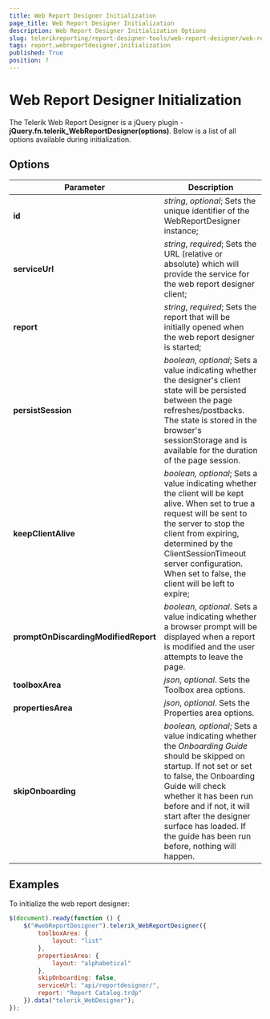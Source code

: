 ```yaml
---
title: Web Report Designer Initialization
page_title: Web Report Designer Initialization
description: Web Report Designer Initialization Options
slug: telerikreporting/report-designer-tools/web-report-designer/web-report-designer-initialization
tags: report,webreportdesigner,initialization
published: True
position: 7
---
```

<style>
table th:first-of-type {
    width: 28%;
}
table th:nth-of-type(2) {
    width: 72%;
}
</style>

# Web Report Designer Initialization

The Telerik Web Report Designer is a jQuery plugin - __jQuery.fn.telerik_WebReportDesigner(options)__. Below is a list of all options available during initialization. 

## Options


| Parameter | Description |
| ------ | ------ |
| __id__ | *string*, *optional*; Sets the unique identifier of the WebReportDesigner instance;|
| __serviceUrl__ | *string*, *required*; Sets the URL (relative or absolute) which will provide the service for the web report designer client;|
| __report__ | *string*, *required*; Sets the report that will be initially opened when the web report designer is started;|
| __persistSession__ | *boolean*, *optional*;  Sets a value indicating whether the designer's client state will be persisted between the page refreshes/postbacks. The state is stored in the browser's sessionStorage and is available for the duration of the page session.
| __keepClientAlive__ | *boolean, optional*; Sets a value indicating whether the client will be kept alive. When set to true a request will be sent to the server to stop the client from expiring, determined by the ClientSessionTimeout server configuration. <br/> When set to false, the client will be left to expire;|
| __promptOnDiscardingModifiedReport__ | *boolean*, *optional*. Sets a value indicating whether a browser prompt will be displayed when a report is modified and the user attempts to leave the page.|
| __toolboxArea__ | *json*, *optional*. Sets the Toolbox area options.|
| __propertiesArea__ | *json*, *optional*. Sets the Properties area options.|
| __skipOnboarding__ | *boolean, optional*; Sets a value indicating whether the _Onboarding Guide_ should be skipped on startup. If not set or set to false, the Onboarding Guide will check whether it has been run before and if not, it will start after the designer surface has loaded. If the guide has been run before, nothing will happen.|

## Examples

To initialize the web report designer:
    
````js
$(document).ready(function () {
    $("#webReportDesigner").telerik_WebReportDesigner({
        toolboxArea: {
            layout: "list"
        },
		propertiesArea: {
            layout: "alphabetical" 
        },
        skipOnboarding: false,
        serviceUrl: "api/reportdesigner/",
        report: "Report Catalog.trdp"
    }).data("telerik_WebDesigner");
});
````


